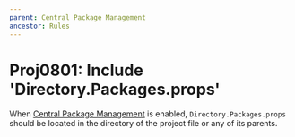```yaml
---
parent: Central Package Management
ancestor: Rules
---
```


# Proj0801: Include 'Directory.Packages.props'
When [Central Package Management](Proj0800.md) is enabled,
`Directory.Packages.props` should be located in the directory of the project
file or any of its parents.
